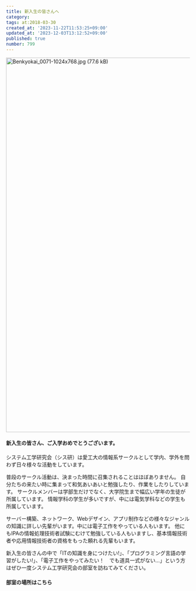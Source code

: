 ```yaml
---
title: 新入生の皆さんへ
category:
tags: at:2018-03-30
created_at: '2023-11-22T11:53:25+09:00'
updated_at: '2023-12-03T13:12:52+09:00'
published: true
number: 799
---
```


<img width="1024" alt="Benkyokai_0071-1024x768.jpg (77.6 kB)" src="https://img.esa.io/uploads/production/attachments/19973/2023/11/22/129607/21b35f7a-19c3-4ab0-8760-ef227931008e.jpg">

#### 新入生の皆さん、ご入学おめでとうございます。

システム工学研究会（シス研）は愛工大の情報系サークルとして学内、学外を問わず日々様々な活動をしています。

普段のサークル活動は、決まった時間に召集されることはほぼありません。
自分たちの来たい時に集まって和気あいあいと勉強したり、作業をしたりしています。
サークルメンバーは学部生だけでなく、大学院生まで幅広い学年の生徒が所属しています。
情報学科の学生が多いですが、中には電気学科などの学生も所属しています。

サーバー構築、ネットワーク、Webデザイン、アプリ制作などの様々なジャンルの知識に詳しい先輩がいます。中には電子工作をやっている人もいます。
他にもIPAの情報処理技術者試験にむけて勉強している人もいますし、基本情報技術者や応用情報技術者の資格をもった頼れる先輩もいます。

新入生の皆さんの中で「ITの知識を身につけたい!」、「プログラミング言語の学習がしたい!」、「電子工作をやってみたい！　でも道具一式がない…」という方はぜひ一度システム工学研究会の部室を訪ねてみてください。

#### 部室の場所はこちら

